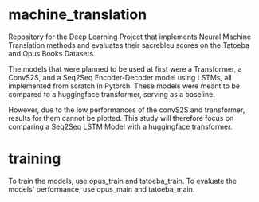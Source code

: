 # machine_translation
Repository for the Deep Learning Project that implements Neural Machine Translation methods and evaluates their sacrebleu scores on the Tatoeba and Opus Books Datasets.

The models that were planned to be used at first were a Transformer, a ConvS2S, and a Seq2Seq Encoder-Decoder model using LSTMs, all implemented from scratch in Pytorch. These models were meant to be compared to a huggingface transformer, serving as a baseline.

However, due to the low performances of the convS2S and transformer, results for them cannot be plotted. This study will therefore focus on comparing a Seq2Seq LSTM Model with a huggingface transformer.

# training 

To train the models, use opus_train and tatoeba_train.
To evaluate the models' performance, use opus_main and tatoeba_main.

